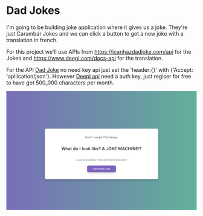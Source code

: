 # Dad Jokes

I'm going to be building joke application where it gives us a joke.
They're just Carambar Jokes and we can click a button to get a new joke with a translation in french.

For this project we'll use APIs from https://icanhazdadjoke.com/api for the Jokes and https://www.deepl.com/docs-api for the translation.

For the API [Dad Joke](https://icanhazdadjoke.com/api) no need key api just set the 'header:{}' with {'Accept: 'apllication/json'}.
However [Deepl api](https://www.deepl.com/docs-api) need a auth key, just regiser for free to have got 500_000 characters per month.

![Dad Jokes](../capture/Dad-jokes.png)
